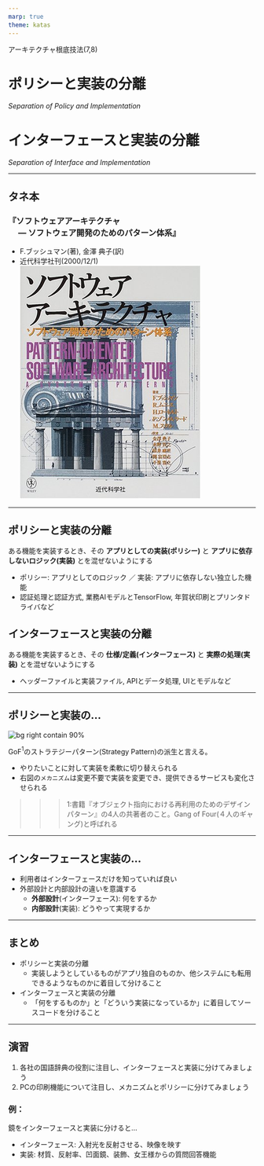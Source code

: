 ```yaml
---
marp: true
theme: katas
---
```

<!-- 
size: 16:9
paginate: true
-->
<!-- header: 勉強会# ― エンジニアとしての解像度を高めるための勉強会-->

アーキテクチャ根底技法(7,8)

# ポリシーと実装の分離
_Separation of Policy and Implementation_

# インターフェースと実装の分離

_Separation of Interface and Implementation_

---

## タネ本

### 『ソフトウェアアーキテクチャ<br>　 ― ソフトウェア開発のためのパターン体系』
* F.ブッシュマン(著), 金澤 典子(訳)
* 近代科学社刊(2000/12/1)
![bg right:30% 90%](assets/12-book.jpg)

<!-- ソフトウェアアーキテクチャ ― ソフトウェア開発のためのパターン体系: https://www.amazon.co.jp/dp/4764902834 -->

---

## ポリシーと実装の分離

ある機能を実装するとき、その **アプリとしての実装(ポリシー)** と **アプリに依存しないロジック(実装)** とを混ぜないようにする

* ポリシー: アプリとしてのロジック ／ 実装: アプリに依存しない独立した機能
* 認証処理と認証方式, 業務AIモデルとTensorFlow, 年賀状印刷とプリンタドライバなど

## インターフェースと実装の分離

ある機能を実装するとき、その **仕様/定義(インターフェース)** と **実際の処理(実装)** とを混ぜないようにする

* ヘッダーファイルと実装ファイル, APIとデータ処理, UIとモデルなど

---

## ポリシーと実装の…

![bg right contain 90%](https://kroki.io/plantuml/svg/eNpzKC5JLCopzc1RCC4pSixJTa9U8E0tychP4crMK0ktSktMTlV43Dz3cfOqx03bHzfvqeZSUNDVBRLKCtWJScVAPckltQrF-bmp8Wmlecklmfl5GppctVzJOYnFxQpP9s551rHs_Z6JCqkVJal5KcW4zCJkwCRyDXjcvPBx0-rHzd2Pm3Y9bl4A1qFQDPOqFYpxQE1caOoV8nWLdFEUAfUk5-eVJGbmKdhxOQCdBAw7AJhzj9c=)

GoF$^1$のストラテジーパターン(Strategy Pattern)の派生と言える。

* やりたいことに対して実装を柔軟に切り替えられる
* 右図の`メカニズム`は変更不要で実装を変更でき、提供できるサービスも変化させられる

>>> 1:書籍『オブジェクト指向における再利用のためのデザインパターン』の4人の共著者のこと。Gang of Four(４人のギャング)と呼ばれる

<!-- 目的と手段の混同、はポリシーとメカニズムの混同と同質 -->
<!-- もう少し大局的に見ると、クリーンアーキテクチャのユースケース層と下位層(インターフェースアダプターやドライバー)との関係でもある -->

---

## インターフェースと実装の...

* 利用者はインターフェースだけを知っていれば良い
* 外部設計と内部設計の違いを意識する
    * **外部設計**(インターフェース): 何をするか
    * **内部設計**(実装): どうやって実現するか

<!-- ポリシーと実装については先日のエンジンを考えると良いかもしれない。車体側のエンジンマウントがポリシーで、載せるエンジンの種類が実装。エンジンが変えられないと困る。もし変えられないと、藤原拓海も須藤京一のランエボⅢにいろは坂で再戦して勝つどころか86を手放すことになっていたかもしれないわけで、重要さも分かると思う -->

<!-- 外から見て何をするか、という視点は重要になる。抽象化を活用するなどして「つまりこういうこと」を見いだせないと。MBOで目標を設定する再にも、ゴールとなる状態を表す場所に「〜によって〇〇をする」と手段が混じっていることがある。核は何をするものなのか、外から見てそれは何をするのかが意識できるようになると良い -->

<!-- 余談になるが、インターフェースと実装クラスに分けたとき、外から触るのはインターフェースだけにすることに注意してほしい。
よくあるのが継承関係にあるParentとChildA, ChildBに対して、使うときにParentではなくChildA, ChildBを見てしまっているケース。
これはリスコフの置換原則にも違反するので要注意。
継承関係のあるクラスにおいて、
* 子クラスを意識するのはオブジェクトを作成するときだけ
* 使うときは親クラスだけを見る。子クラスは一切触らない
というソースコードにすること
 -->

---

## まとめ

* ポリシーと実装の分離
    * 実装しようとしているものがアプリ独自のものか、他システムにも転用できるようなものかに着目して分けること
* インターフェースと実装の分離
    * 「何をするものか」と「どういう実装になっているか」に着目してソースコードを分けること

<!-- * アプリとして何かを作る時に、実装しようとしているものがアプリ独自のものか、他システムにも転用できるようなものかに着目して分けること -->
<!-- モジュールなど一塊の機能を作る時に、「何をするものか」と「どういう実装になっているか」に着目して分けること -->

---

## 演習

1. 各社の国語辞典の役割に注目し、インターフェースと実装に分けてみましょう
2. PCの印刷機能について注目し、メカニズムとポリシーに分けてみましょう

### 例：
鏡をインターフェースと実装に分けると…
* インターフェース: 入射光を反射させる、映像を映す
* 実装: 材質、反射率、凹面鏡、装飾、女王様からの質問回答機能

<!-- 国語辞典:
インターフェース=単語/連語/句の意味や用例を提示すること
実装=説明の仕方や解釈の違い、フォントや色遣い、装丁、デジタル/紙
-->
